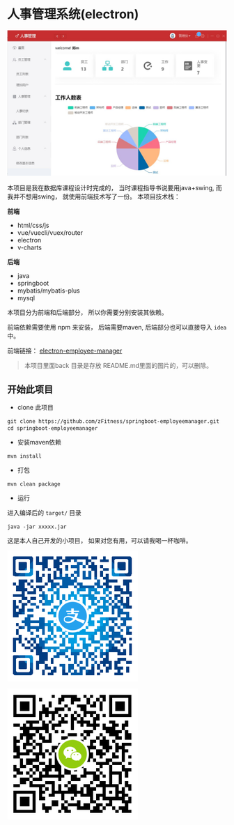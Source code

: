 # 人事管理系统(electron)

![](./back/1.jpg)



本项目是我在数据库课程设计时完成的， 当时课程指导书说要用java+swing, 而我并不想用swing， 就使用前端技术写了一份。
本项目技术栈：

**前端**

* html/css/js
* vue/vuecli/vuex/router
* electron
* v-charts

**后端**

* java
* springboot
* mybatis/mybatis-plus
* mysql



本项目分为前端和后端部分， 所以你需要分别安装其依赖。

前端依赖需要使用 npm 来安装， 后端需要maven, 后端部分也可以直接导入 `idea` 中。

前端链接： [electron-employee-manager](https://github.com/zFitness/electron-employee-manager)

> 本项目里面back 目录是存放 README.md里面的图片的，可以删除。

## 开始此项目
* clone 此项目
```
git clone https://github.com/zFitness/springboot-employeemanager.git
cd springboot-employeemanager
```
* 安装maven依赖

```
mvn install
```

* 打包

```
mvn clean package
```

* 运行

进入编译后的 `target/` 目录

```
java -jar xxxxx.jar
```

这是本人自己开发的小项目， 如果对您有用，可以请我喝一杯咖啡。

![](./back/alipay.png)

![](./back/wechatpay.png)